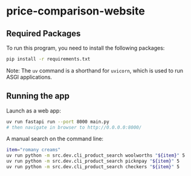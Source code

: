 # price-comparison-website

## Required Packages

To run this program, you need to install the following packages:

```bash
pip install -r requirements.txt
```

Note: The `uv` command is a shorthand for `uvicorn`, which is used to run ASGI applications.

## Running the app

Launch as a web app:

```bash
uv run fastapi run --port 8000 main.py
# then navigate in browser to http://0.0.0.0:8000/
```

A manual search on the command line:

```bash
item="romany creams"
uv run python -m src.dev.cli_product_search woolworths "${item}" 5
uv run python -m src.dev.cli_product_search picknpay "${item}" 5
uv run python -m src.dev.cli_product_search checkers "${item}" 5
```
